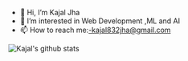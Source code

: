 - 👋 Hi, I’m Kajal Jha
- 👀 I’m interested in Web Development ,ML and AI
- 📫 How to reach me:-kajal832jha@gmail.com
 
<!---
kajaljha09/kajaljha09 is a ✨ special ✨ repository because its `README.md` (this file) appears on your GitHub profile.
You can click the Preview link to take a look at your changes. .
--->
![Kajal's github stats](https://github-readme-stats.vercel.app/api?username=kajaljha09&show_icons=true&hide_border=true)
